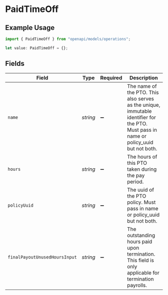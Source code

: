 # PaidTimeOff

## Example Usage

```typescript
import { PaidTimeOff } from "openapi/models/operations";

let value: PaidTimeOff = {};
```

## Fields

| Field                                                                                                                                 | Type                                                                                                                                  | Required                                                                                                                              | Description                                                                                                                           |
| ------------------------------------------------------------------------------------------------------------------------------------- | ------------------------------------------------------------------------------------------------------------------------------------- | ------------------------------------------------------------------------------------------------------------------------------------- | ------------------------------------------------------------------------------------------------------------------------------------- |
| `name`                                                                                                                                | *string*                                                                                                                              | :heavy_minus_sign:                                                                                                                    | The name of the PTO. This also serves as the unique, immutable identifier for the PTO. Must pass in name or policy_uuid but not both. |
| `hours`                                                                                                                               | *string*                                                                                                                              | :heavy_minus_sign:                                                                                                                    | The hours of this PTO taken during the pay period.                                                                                    |
| `policyUuid`                                                                                                                          | *string*                                                                                                                              | :heavy_minus_sign:                                                                                                                    | The uuid of the PTO policy. Must pass in name or policy_uuid but not both.                                                            |
| `finalPayoutUnusedHoursInput`                                                                                                         | *string*                                                                                                                              | :heavy_minus_sign:                                                                                                                    | The outstanding hours paid upon termination. This field is only applicable for termination payrolls.                                  |